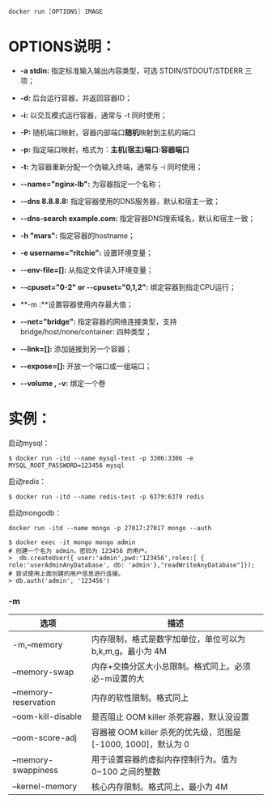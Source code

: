 ```c
docker run [OPTIONS] IMAGE 
```

# OPTIONS说明：

- **-a stdin:** 指定标准输入输出内容类型，可选 STDIN/STDOUT/STDERR 三项；

- **-d:** 后台运行容器，并返回容器ID；

- **-i:** 以交互模式运行容器，通常与 -t 同时使用；

- **-P:** 随机端口映射，容器内部端口**随机**映射到主机的端口

- **-p:** 指定端口映射，格式为：**主机(宿主)端口:容器端口**

- **-t:** 为容器重新分配一个伪输入终端，通常与 -i 同时使用；

- **--name="nginx-lb":** 为容器指定一个名称；

- **--dns 8.8.8.8:** 指定容器使用的DNS服务器，默认和宿主一致；

- **--dns-search example.com:** 指定容器DNS搜索域名，默认和宿主一致；

- **-h "mars":** 指定容器的hostname；

- **-e username="ritchie":** 设置环境变量；

- **--env-file=[]:** 从指定文件读入环境变量；

- **--cpuset="0-2" or --cpuset="0,1,2":** 绑定容器到指定CPU运行；

- **-m :**设置容器使用内存最大值；

- **--net="bridge":** 指定容器的网络连接类型，支持 bridge/host/none/container: 四种类型；

- **--link=[]:** 添加链接到另一个容器；

- **--expose=[]:** 开放一个端口或一组端口；

- **--volume , -v:** 绑定一个卷

  

# 实例：

启动mysql：

```
$ docker run -itd --name mysql-test -p 3306:3306 -e MYSQL_ROOT_PASSWORD=123456 mysql
```

启动redis：

```
$ docker run -itd --name redis-test -p 6379:6379 redis 
```

启动mongodb：

```
docker run -itd --name mongo -p 27017:27017 mongo --auth
```

```
$ docker exec -it mongo mongo admin
# 创建一个名为 admin，密码为 123456 的用户。
>  db.createUser({ user:'admin',pwd:'123456',roles:[ { role:'userAdminAnyDatabase', db: 'admin'},"readWriteAnyDatabase"]});
# 尝试使用上面创建的用户信息进行连接。
> db.auth('admin', '123456')
```



### -m

| 选项                | 描述                                                         |
| ------------------- | ------------------------------------------------------------ |
| -m,–memory          | 内存限制，格式是数字加单位，单位可以为 b,k,m,g。最小为 4M    |
| –memory-swap        | 内存+交换分区大小总限制。格式同上。必须必-m设置的大          |
| –memory-reservation | 内存的软性限制。格式同上                                     |
| –oom-kill-disable   | 是否阻止 OOM killer 杀死容器，默认没设置                     |
| –oom-score-adj      | 容器被 OOM killer 杀死的优先级，范围是[-1000, 1000]，默认为 0 |
| –memory-swappiness  | 用于设置容器的虚拟内存控制行为。值为 0~100 之间的整数        |
| –kernel-memory      | 核心内存限制。格式同上，最小为 4M                            |

